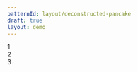 ```yaml
---
patternId: layout/deconstructed-pancake
draft: true
layout: demo
---
```


<!DOCTYPE html>
<html>
  <head>
    <link rel="stylesheet" href="https://codepen.io/web-dot-dev/pen/54c079f4ba2f7cf20163b8bd89280de2.css">
  </head>
  <div class="parent white">
    <div class="box">1</div>
    <div class="box">2</div>
    <div class="box">3</div>
  </div>
</html>
